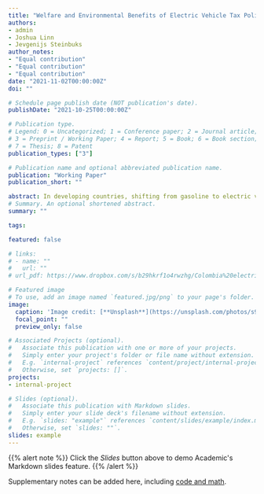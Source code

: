 ```yaml
---
title: "Welfare and Environmental Benefits of Electric Vehicle Tax Policies in Developing Countries: Evidence from Colombia"
authors:
- admin
- Joshua Linn
- Jevgenijs Steinbuks
author_notes:
- "Equal contribution"
- "Equal contribution"
- "Equal contribution"
date: "2021-11-02T00:00:00Z"
doi: ""

# Schedule page publish date (NOT publication's date).
publishDate: "2021-10-25T00:00:00Z"

# Publication type.
# Legend: 0 = Uncategorized; 1 = Conference paper; 2 = Journal article;
# 3 = Preprint / Working Paper; 4 = Report; 5 = Book; 6 = Book section;
# 7 = Thesis; 8 = Patent
publication_types: ["3"]

# Publication name and optional abbreviated publication name.
publication: "Working Paper"
publication_short: ""

abstract: In developing countries, shifting from gasoline to electric vehicles could substantially reduce transportation sector greenhouse gas emissions. There is little evidence on which policies can cost effectively facilitate that transition in these countries, which are distinguished by having relatively low-income consumers and highly concentrated markets. This paper analyzes existing and proposed policies aiming to reduce emissions from new passenger vehicles in Colombia, which has used preferential sales taxes and import tariffs to stimulate sales of hybrid and electric vehicles. Using highly detailed data on vehicle purchases and attributes, we estimate an equilibrium model of Colombia’s market that includes a random-coefficients logit demand structure and endogenizes firms’ markups. Using the model to simulate policies, we find that Colombia’s sales tax and import tariffs have increased hybrid and electric vehicle market shares by 0.9 to 2.7 percentage points at welfare costs of $120-510 per ton of carbon dioxide reduction. Potentially taxing carbon dioxide emissions rates of new vehicles would have roughly similar welfare costs. The high welfare costs of these policies arise from pre-existing distortions caused by market power, which yields large private welfare costs of shifting from gasoline to hybrid and electric vehicles.
# Summary. An optional shortened abstract.
summary: ""

tags:

featured: false

# links:
# - name: ""
#   url: ""
# url_pdf: https://www.dropbox.com/s/b29hkrf1o4rwzhg/Colombia%20electric%20vehicle%20tax%20policy%20paper.pdf?dl=0

# Featured image
# To use, add an image named `featured.jpg/png` to your page's folder. 
image:
  caption: 'Image credit: [**Unsplash**](https://unsplash.com/photos/s9CC2SKySJM)'
  focal_point: ""
  preview_only: false

# Associated Projects (optional).
#   Associate this publication with one or more of your projects.
#   Simply enter your project's folder or file name without extension.
#   E.g. `internal-project` references `content/project/internal-project/index.md`.
#   Otherwise, set `projects: []`.
projects:
- internal-project

# Slides (optional).
#   Associate this publication with Markdown slides.
#   Simply enter your slide deck's filename without extension.
#   E.g. `slides: "example"` references `content/slides/example/index.md`.
#   Otherwise, set `slides: ""`.
slides: example
---
```


{{% alert note %}}
Click the *Slides* button above to demo Academic's Markdown slides feature.
{{% /alert %}}

Supplementary notes can be added here, including [code and math](https://sourcethemes.com/academic/docs/writing-markdown-latex/).
